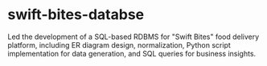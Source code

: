 # swift-bites-databse
Led the development of a SQL-based RDBMS for "Swift Bites" food delivery platform, including ER diagram design, normalization, Python script implementation for data generation, and SQL queries for business insights.
